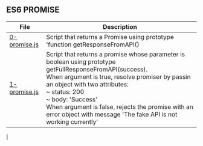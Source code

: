 ## ES6 PROMISE

File | Description
---- | -----------
[0-promise.js](./0-promise.js) | Script that returns a Promise using prototype 'function getResponseFromAPI()
[1-promise.js](./1-promise.js) | Script that returns a promise whose parameter is boolean using prototype getFullResponseFromAPI(success). </br> When argument is true, resolve promiser by passin an object with two attributes: <br> ~ status: 200 <br> ~ body: 'Success' <br> When argument is false, rejects the promise with an error object with message 'The fake API is not working currently'
[
